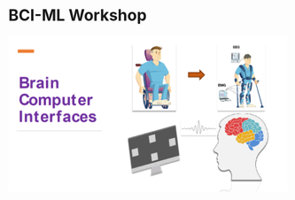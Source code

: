 # BCI-ML Workshop

<div style="text-align:center"><img src="Introduction_EEG_BCI_Slides/Workshop_Chula/Slide1.png" width="600"/></div>

